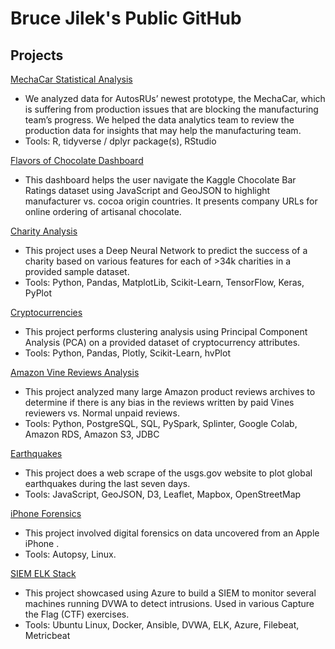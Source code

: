 # Bruce Jilek's Public GitHub

## Projects

[MechaCar Statistical Analysis](https://jilek.github.io/MechaCar_Statistical_Analysis/)

+ We analyzed data for AutosRUs’ newest prototype, the MechaCar, which is suffering from production issues that are blocking the manufacturing team’s progress. We helped the data analytics team to review the production data for insights that may help the manufacturing team.
+ Tools: R, tidyverse / dplyr package(s), RStudio

[Flavors of Chocolate Dashboard](https://jilek.github.io/flavors_of_cacao)

+ This dashboard helps the user navigate the Kaggle Chocolate Bar Ratings dataset using JavaScript and GeoJSON to highlight manufacturer vs. cocoa origin countries. It presents company URLs for online ordering of artisanal chocolate.


[Charity Analysis](https://jilek.github.io/Neural_Network_Charity_Analysis)

+ This project uses a Deep Neural Network to predict the success of a charity based on various features for each of >34k charities in a provided sample dataset.
+ Tools: Python, Pandas, MatplotLib, Scikit-Learn, TensorFlow, Keras, PyPlot

[Cryptocurrencies](https://jilek.github.io/Cryptocurrencies)

+ This project performs clustering analysis using Principal Component Analysis (PCA) on a provided dataset of cryptocurrency attributes.
+ Tools: Python, Pandas, Plotly, Scikit-Learn, hvPlot

[Amazon Vine Reviews Analysis](https://jilek.github.io/Amazon_Vine_Analysis)

+ This project analyzed many large Amazon product reviews archives to determine if there is any bias in the reviews written by paid Vines reviewers vs. Normal unpaid reviews.
+ Tools: Python, PostgreSQL, SQL, PySpark, Splinter, Google Colab, Amazon RDS, Amazon S3, JDBC

[Earthquakes](https://jilek.github.io/Earthquakes_past7days)
+ This project does a web scrape of the usgs.gov website to plot global earthquakes during the last seven days.
+ Tools: JavaScript, GeoJSON, D3, Leaflet, Mapbox, OpenStreetMap

[iPhone Forensics](https://jilek.github.io/iPhone_Forensics)

+ This project involved digital forensics on data uncovered from an Apple iPhone .
+ Tools: Autopsy, Linux.

[SIEM ELK Stack](https://jilek.github.io/ELK-stack-project)
+ This project showcased using Azure to build a SIEM to monitor several machines running DVWA to detect intrusions. Used in various Capture the Flag (CTF) exercises.
+ Tools: Ubuntu Linux, Docker, Ansible, DVWA, ELK, Azure, Filebeat, Metricbeat
